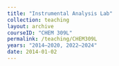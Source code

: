```yaml
---
title: "Instrumental Analysis Lab"
collection: teaching
layout: archive
courseID: "CHEM 309L"
permalink: /teaching/CHEM309L
years: "2014–2020, 2022–2024"
date: 2014-01-02
---
```

